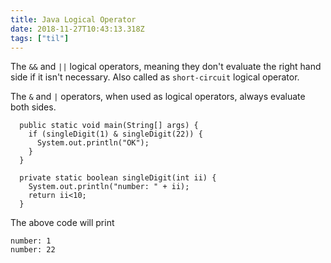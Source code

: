 ```yaml
---
title: Java Logical Operator
date: 2018-11-27T10:43:13.318Z
tags: ["til"]
---
```

The `&&` and `||` logical operators, meaning they don't evaluate the right hand side if it isn't necessary. Also called as `short-circuit` logical operator.

The `&` and `|` operators, when used as logical operators, always evaluate both sides.

```
  public static void main(String[] args) {
    if (singleDigit(1) & singleDigit(22)) {
      System.out.println("OK");
    }
  }

  private static boolean singleDigit(int ii) {
    System.out.println("number: " + ii);
    return ii<10;
  }
```

The above code will print

```
number: 1
number: 22
```

